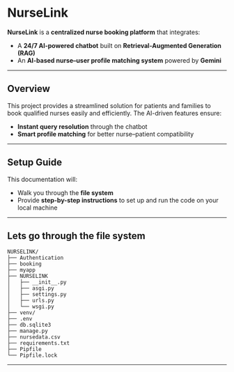 # **NurseLink**  

**NurseLink** is a **centralized nurse booking platform** that integrates:  
- A **24/7 AI-powered chatbot** built on **Retrieval-Augmented Generation (RAG)**  
- An **AI-based nurse–user profile matching system** powered by **Gemini**  

---

## **Overview**  
This project provides a streamlined solution for patients and families to book qualified nurses easily and efficiently. The AI-driven features ensure:  
- **Instant query resolution** through the chatbot  
- **Smart profile matching** for better nurse–patient compatibility  

---

## **Setup Guide**  
This documentation will:  
- Walk you through the **file system**  
- Provide **step-by-step instructions** to set up and run the code on your local machine  

---

## **Lets go through the file system**

    NURSELINK/
    ├── Authentication
    ├── booking
    ├── myapp
    ├── NURSELINK
    │   ├── __init__.py
    │   ├── asgi.py
    │   ├── settings.py
    │   ├── urls.py
    │   └── wsgi.py
    ├── venv/ 
    ├── .env 
    ├── db.sqlite3
    ├── manage.py 
    ├── nursedata.csv 
    ├── requirements.txt
    ├── Pipfile 
    └── Pipfile.lock

---

